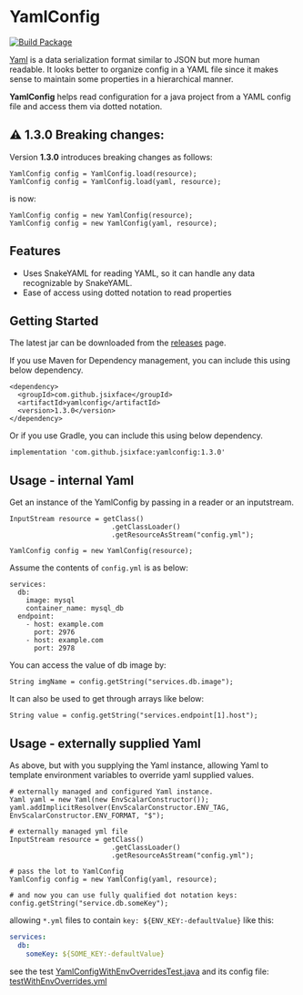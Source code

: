 # YamlConfig
[![Build Package](https://github.com/jsixface/YamlConfig/actions/workflows/build-package.yml/badge.svg)](https://github.com/jsixface/YamlConfig/actions/workflows/build-package.yml)

[Yaml](https://en.wikipedia.org/wiki/YAML) is a data serialization format similar to JSON but more human readable. 
It looks better to organize config in a YAML file since it makes sense to maintain some properties in a hierarchical manner.

**YamlConfig** helps read configuration for a java project from a YAML config file and access them via dotted notation.

## ⚠ 1.3.0 Breaking changes:


Version **1.3.0** introduces breaking changes as follows:

```
YamlConfig config = YamlConfig.load(resource);
YamlConfig config = YamlConfig.load(yaml, resource);
```

is now:

```
YamlConfig config = new YamlConfig(resource);
YamlConfig config = new YamlConfig(yaml, resource);
```

## Features
  - Uses SnakeYAML for reading YAML, so it can handle any data recognizable by SnakeYAML.
  - Ease of access using dotted notation to read properties

## Getting Started
The latest jar can be downloaded from the [releases](https://github.com/jsixface/YamlConfig/releases) page.

If you use Maven for Dependency management, you can include this using below dependency.

```
<dependency>
  <groupId>com.github.jsixface</groupId>
  <artifactId>yamlconfig</artifactId>
  <version>1.3.0</version>
</dependency>
```
Or if you use Gradle, you can include this using below dependency.

``` 
implementation 'com.github.jsixface:yamlconfig:1.3.0'
```

## Usage - internal Yaml
Get an instance of the YamlConfig by passing in a reader or an inputstream.

```
InputStream resource = getClass()
                         .getClassLoader()
                         .getResourceAsStream("config.yml");

YamlConfig config = new YamlConfig(resource);
```

Assume the contents of `config.yml` is as below:

```
services:
  db:
    image: mysql
    container_name: mysql_db
  endpoint:
    - host: example.com
      port: 2976
    - host: example.com
      port: 2978
```

You can access the value of db image by:

```
String imgName = config.getString("services.db.image");
```
It can also be used to get through arrays like below:

```
String value = config.getString("services.endpoint[1].host");
```

## Usage - externally supplied Yaml
As above, but with you supplying the Yaml instance, allowing Yaml to template environment variables to override yaml supplied values.

```
# externally managed and configured Yaml instance.
Yaml yaml = new Yaml(new EnvScalarConstructor());
yaml.addImplicitResolver(EnvScalarConstructor.ENV_TAG, EnvScalarConstructor.ENV_FORMAT, "$");

# externally managed yml file
InputStream resource = getClass()
                         .getClassLoader()
                         .getResourceAsStream("config.yml");
                         
# pass the lot to YamlConfig
YamlConfig config = new YamlConfig(yaml, resource);

# and now you can use fully qualified dot notation keys:
config.getString("service.db.someKey");
```
allowing `*.yml` files to contain `key: ${ENV_KEY:-defaultValue}` like this:
```yaml
services:
  db:
    someKey: ${SOME_KEY:-defaultValue}
```
see the test [YamlConfigWithEnvOverridesTest.java](src/test/java/com/github/jsixface/YamlConfigWithEnvOverridesTest.java)
and its config file: [testWithEnvOverrides.yml](src/test/resources/testWithEnvOverrides.yml)